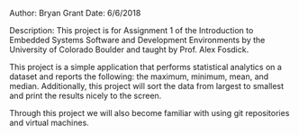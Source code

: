 Author: Bryan Grant
Date: 6/6/2018

Description:
This project is for Assignment 1 of the Introduction to Embedded Systems Software and Development Environments by the University of Colorado Boulder and taught by Prof. Alex Fosdick.

This project is a simple application that performs statistical analytics on a dataset and reports the following:  the maximum, minimum, mean, and median. Additionally, this project will sort the data from largest to smallest and print the results nicely to the screen.

Through this project we will also become familiar with using git repositories and virtual machines.
